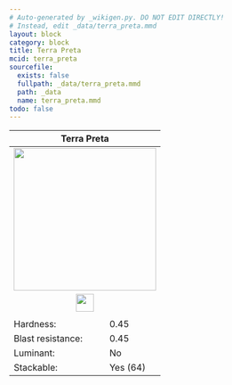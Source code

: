 ```yaml
---
# Auto-generated by _wikigen.py. DO NOT EDIT DIRECTLY!
# Instead, edit _data/terra_preta.mmd
layout: block
category: block
title: Terra Preta
mcid: terra_preta
sourcefile:
  exists: false
  fullpath: _data/terra_preta.mmd
  path: _data
  name: terra_preta.mmd
todo: false
---
```


<table class="block-info"><thead><tr>
<th colspan=2>Terra Preta</th>
</tr></thead><tbody>
<tr><td colspan=2 class="cell-image-big" style="text-align:center"><img onerror="this.src={{ "/img/missing_lg.png" | relative_url | jsonify | escape }}" src="/allotment/img/textures/allotment/terra_preta.png" width="256" height="256" alt="" class="preview-icon"></td></tr>
<tr><td colspan=2 class="cell-image-small" style="text-align:center"><img onerror="this.src={{ "/img/missing.png" | relative_url | jsonify | escape }}" src="/allotment/img/inventory_textures/allotment/terra_preta.png" width="32" height="32" alt="" class="inventory-icon"></td></tr>
<tr><td colspan=2 style="text-align:center"><span class="tool-info tool-shovel tool-level-0" title="Breaks faster with a Shovel"></span></td></tr>
<tr><td>Hardness:</td><td>0.45</td></tr>
<tr><td>Blast resistance:</td><td>0.45</td></tr>
<tr><td>Luminant:</td><td>No</td></tr>
<tr><td>Stackable:</td><td>Yes (64)</td></tr>
</tbody></table>

